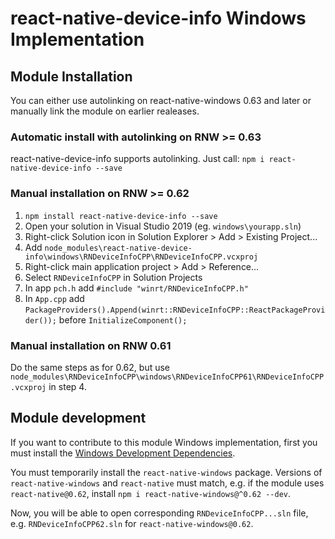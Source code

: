 # react-native-device-info Windows Implementation

## Module Installation
You can either use autolinking on react-native-windows 0.63 and later or manually link the module on earlier realeases.

### Automatic install with autolinking on RNW >= 0.63
react-native-device-info supports autolinking. Just call: `npm i react-native-device-info --save`

### Manual installation on RNW >= 0.62
1. `npm install react-native-device-info --save`
2. Open your solution in Visual Studio 2019 (eg. `windows\yourapp.sln`)
3. Right-click Solution icon in Solution Explorer > Add > Existing Project...
4. Add `node_modules\react-native-device-info\windows\RNDeviceInfoCPP\RNDeviceInfoCPP.vcxproj`
5. Right-click main application project > Add > Reference...
6. Select `RNDeviceInfoCPP` in Solution Projects
7. In app `pch.h` add `#include "winrt/RNDeviceInfoCPP.h"`
8. In `App.cpp` add `PackageProviders().Append(winrt::RNDeviceInfoCPP::ReactPackageProvider());` before `InitializeComponent();`

### Manual installation on RNW 0.61
Do the same steps as for 0.62, but use `node_modules\RNDeviceInfoCPP\windows\RNDeviceInfoCPP61\RNDeviceInfoCPP.vcxproj` in step 4.

## Module development

If you want to contribute to this module Windows implementation, first you must install the [Windows Development Dependencies](https://aka.ms/rnw-deps).

You must temporarily install the `react-native-windows` package. Versions of `react-native-windows` and `react-native` must match, e.g. if the module uses `react-native@0.62`, install `npm i react-native-windows@^0.62 --dev`.

Now, you will be able to open corresponding `RNDeviceInfoCPP...sln` file, e.g. `RNDeviceInfoCPP62.sln` for `react-native-windows@0.62`.
